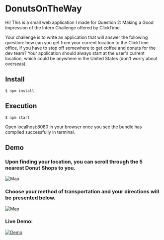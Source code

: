 # DonutsOnTheWay


Hi! This is a small web application I made for Question 2: Making a Good Impression of the Intern Challenge offered by ClickTime.

Your challenge is to write an application that will answer the following question: how can you get from your current location to the ClickTime office, if you have to stop off somewhere to get coffee and donuts for the dev team? Your application should always start at the user's current location, which could be anywhere in the United States (don't worry about overseas).


## Install

```
$ npm install
```

## Execution

```
$ npm start
```

Open localhost:8080 in your browser once you see the bundle has compiled successfully in terminal. 

## Demo
### Upon finding your location, you can scroll through the 5 nearest Donut Shops to you.

![Map](http://i.imgur.com/j0e0Vll.png)

### Choose your method of transportation and your directions will be presented below.

![Map](http://i.imgur.com/FeE46GW.png)

### Live Demo:

[![Demo](http://img.youtube.com/vi/kHkhaSxOrS4/0.jpg)](http://www.youtube.com/watch?v=kHkhaSxOrS4)
